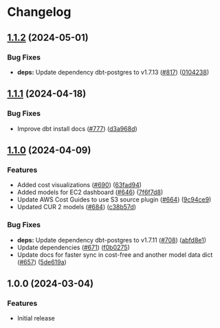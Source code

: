 # Changelog

## [1.1.2](https://github.com/cloudquery/policies-premium/compare/transformation-aws-cost-v1.1.1...transformation-aws-cost-v1.1.2) (2024-05-01)


### Bug Fixes

* **deps:** Update dependency dbt-postgres to v1.7.13 ([#817](https://github.com/cloudquery/policies-premium/issues/817)) ([0104238](https://github.com/cloudquery/policies-premium/commit/01042382c48b21a1bcd0f1189a29137dcbd55fb6))

## [1.1.1](https://github.com/cloudquery/policies-premium/compare/transformation-aws-cost-v1.1.0...transformation-aws-cost-v1.1.1) (2024-04-18)


### Bug Fixes

* Improve dbt install docs ([#777](https://github.com/cloudquery/policies-premium/issues/777)) ([d3a968d](https://github.com/cloudquery/policies-premium/commit/d3a968d6b055b29b6c7596483e0bfbb110f1bccf))

## [1.1.0](https://github.com/cloudquery/policies-premium/compare/transformation-aws-cost-v1.0.0...transformation-aws-cost-v1.1.0) (2024-04-09)


### Features

* Added cost visualizations ([#690](https://github.com/cloudquery/policies-premium/issues/690)) ([63fad94](https://github.com/cloudquery/policies-premium/commit/63fad940fb40337ed553ed45caa985e5139350f4))
* Added models for EC2 dashboard ([#646](https://github.com/cloudquery/policies-premium/issues/646)) ([7f6f7d8](https://github.com/cloudquery/policies-premium/commit/7f6f7d8ea4f175c20925653812fe1e6990937418))
* Update AWS Cost Guides to use S3 source plugin ([#664](https://github.com/cloudquery/policies-premium/issues/664)) ([9c94ce9](https://github.com/cloudquery/policies-premium/commit/9c94ce930bd7008b5793c2f5d9a4f609b318d4c0))
* Updated CUR 2 models ([#684](https://github.com/cloudquery/policies-premium/issues/684)) ([c38b57d](https://github.com/cloudquery/policies-premium/commit/c38b57d4564235d0d63317adafa22a899fff76cf))


### Bug Fixes

* **deps:** Update dependency dbt-postgres to v1.7.11 ([#708](https://github.com/cloudquery/policies-premium/issues/708)) ([abfd8e1](https://github.com/cloudquery/policies-premium/commit/abfd8e1a070537c01d703e8dafa29bad919c05f6))
* Update dependencies ([#671](https://github.com/cloudquery/policies-premium/issues/671)) ([f0b0275](https://github.com/cloudquery/policies-premium/commit/f0b027532699214e10e93fcf5d754ed8e9f2fc75))
* Update docs for faster sync in cost-free and another model data dict ([#657](https://github.com/cloudquery/policies-premium/issues/657)) ([5de619a](https://github.com/cloudquery/policies-premium/commit/5de619a206665b879fe17bc9415d4e80f532585b))

## 1.0.0 (2024-03-04)

### Features

* Initial release
